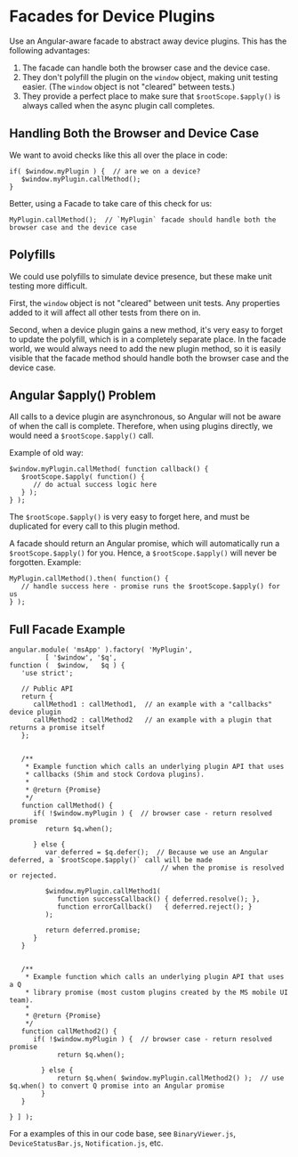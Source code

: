 # Facades for Device Plugins

Use an Angular-aware facade to abstract away device plugins. This has the 
following advantages:

1. The facade can handle both the browser case and the device case.
2. They don't polyfill the plugin on the `window` object, making unit testing
   easier. (The `window` object is not "cleared" between tests.)
3. They provide a perfect place to make sure that `$rootScope.$apply()` is 
   always called when the async plugin call completes. 


## Handling Both the Browser and Device Case

We want to avoid checks like this all over the place in code:

```
if( $window.myPlugin ) {  // are we on a device?
   $window.myPlugin.callMethod();
}
```

Better, using a Facade to take care of this check for us:

```
MyPlugin.callMethod();  // `MyPlugin` facade should handle both the browser case and the device case
```


## Polyfills

We could use polyfills to simulate device presence, but these make unit testing
more difficult.

First, the `window` object is not "cleared" between unit tests. Any properties
added to it will affect all other tests from there on in.

Second, when a device plugin gains a new method, it's very easy to forget to 
update the polyfill, which is in a completely separate place. In the facade
world, we would always need to add the new plugin method, so it is easily
visible that the facade method should handle both the browser case and the 
device case.


## Angular $apply() Problem

All calls to a device plugin are asynchronous, so Angular will not be aware of
when the call is complete. Therefore, when using plugins directly, we would need
a `$rootScope.$apply()` call. 

Example of old way:

```
$window.myPlugin.callMethod( function callback() {
   $rootScope.$apply( function() {
      // do actual success logic here
   } );
} );
```

The `$rootScope.$apply()` is very easy to forget here, and must be duplicated 
for every call to this plugin method.


A facade should return an Angular promise, which will automatically run a 
`$rootScope.$apply()` for you. Hence, a `$rootScope.$apply()` will never be 
forgotten. Example:

```
MyPlugin.callMethod().then( function() {
   // handle success here - promise runs the $rootScope.$apply() for us
} );
```


## Full Facade Example

```
angular.module( 'msApp' ).factory( 'MyPlugin',
         [ '$window', '$q',
function (  $window,   $q ) {
   'use strict';

   // Public API
   return {
      callMethod1 : callMethod1,  // an example with a "callbacks" device plugin
      callMethod2 : callMethod2   // an example with a plugin that returns a promise itself
   };
   

   /**
    * Example function which calls an underlying plugin API that uses 
    * callbacks (Shim and stock Cordova plugins).
    * 
    * @return {Promise}
    */
   function callMethod() {
      if( !$window.myPlugin ) {  // browser case - return resolved promise
         return $q.when();
      
      } else {
         var deferred = $q.defer();  // Because we use an Angular deferred, a `$rootScope.$apply()` call will be made
                                      // when the promise is resolved or rejected.
         
         $window.myPlugin.callMethod1( 
            function successCallback() { deferred.resolve(); }, 
            function errorCallback()   { deferred.reject(); } 
         );
         
         return deferred.promise;
      }
   }
   
   
   /**
    * Example function which calls an underlying plugin API that uses a Q 
    * library promise (most custom plugins created by the MS mobile UI team).
    * 
    * @return {Promise}
    */
   function callMethod2() {
      if( !$window.myPlugin ) {  // browser case - return resolved promise
            return $q.when();
        
        } else {
            return $q.when( $window.myPlugin.callMethod2() );  // use $q.when() to convert Q promise into an Angular promise
        }
   }
   
} ] );

```

For a examples of this in our code base, see `BinaryViewer.js`, `DeviceStatusBar.js`,
`Notification.js`, etc.